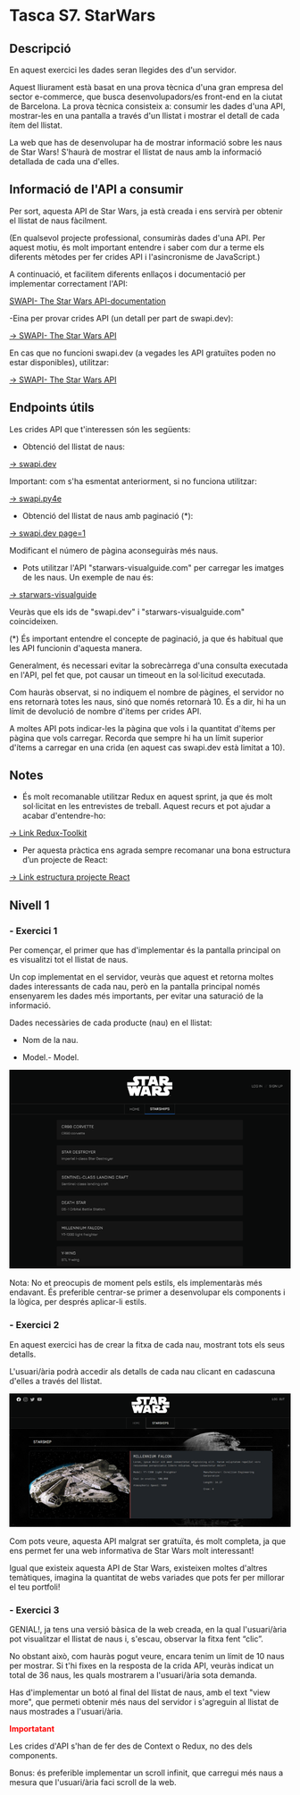 # Tasca S7. StarWars

## Descripció

En aquest exercici les dades seran llegides des d'un servidor.

Aquest lliurament està basat en una prova tècnica d'una gran empresa del sector e-commerce, que busca desenvolupadors/es front-end en la ciutat de Barcelona. La prova tècnica consisteix a: consumir les dades d'una API, mostrar-les en una pantalla a través d'un llistat i mostrar el detall de cada ítem del llistat.

La web que has de desenvolupar ha de mostrar informació sobre les naus de Star Wars! S'haurà de mostrar el llistat de naus amb la informació detallada de cada una d'elles.

## Informació de l'API a consumir

Per sort, aquesta API de Star Wars, ja està creada i ens servirà per obtenir el llistat de naus fàcilment.

(En qualsevol projecte professional, consumiràs dades d'una API. Per aquest motiu, és molt important entendre i saber com dur a terme els diferents mètodes per fer crides API i l'asincronisme de JavaScript.)

A continuació, et facilitem diferents enllaços i documentació per implementar correctament l'API:

[SWAPI- The Star Wars API-documentation](https://swapi.dev/documentation)

-Eina per provar crides API (un detall per part de swapi.dev):

[-> SWAPI- The Star Wars API](https://swapi.dev/)

En cas que no funcioni swapi.dev (a vegades les API gratuïtes poden no estar disponibles), utilitzar:

[-> SWAPI- The Star Wars API](https://swapi.py4e.com/)

## Endpoints útils

Les crides API que t'interessen són les següents:

- Obtenció del llistat de naus:


[-> swapi.dev](https://swapi.dev/api/starships)

Important: com s'ha esmentat anteriorment, si no funciona utilitzar:

[-> swapi.py4e](https://swapi.py4e.com/api/starships/)

- Obtenció del llistat de naus amb paginació (*):

[-> swapi.dev page=1](https://swapi.dev/api/starships/?page=1)

Modificant el número de pàgina aconseguiràs més naus.

- Pots utilitzar l'API "starwars-visualguide.com" per carregar les imatges de les naus. Un exemple de nau és:

[-> starwars-visualguide](https://starwars-visualguide.com/assets/img/starships/5.jpg)

Veuràs que els ids de "swapi.dev" i "starwars-visualguide.com" coincideixen.

(*) És important entendre el concepte de paginació, ja que és habitual que les API funcionin d'aquesta manera.

Generalment, és necessari evitar la sobrecàrrega d'una consulta executada en l'API, pel fet que, pot causar un timeout en la sol·licitud executada.

Com hauràs observat, si no indiquem el nombre de pàgines, el servidor no ens retornarà totes les naus, sinó que només retornarà 10. És a dir, hi ha un límit de devolució de nombre d'ítems per crides API.

A moltes API pots indicar-les la pàgina que vols i la quantitat d'ítems per pàgina que vols carregar. Recorda que sempre hi ha un límit superior d'ítems a carregar en una crida (en aquest cas swapi.dev està limitat a 10).

## Notes

- És molt recomanable utilitzar Redux en aquest sprint, ja que és molt sol·licitat en les entrevistes de treball. Aquest recurs et pot ajudar a acabar d'entendre-ho:

[-> Link Redux-Toolkit](https://medium.com/@diego.coder/implementando-redux-en-react-js-redux-toolkit-86b82219584a)

- Per aquesta pràctica ens agrada sempre recomanar una bona estructura d’un projecte de React:

[-> Link estructura projecte React](https://github.com/alan2207/bulletproof-react/blob/master/docs/project-structure.md)

## Nivell 1

### - Exercici 1

Per començar, el primer que has d'implementar és la pantalla principal on es visualitzi tot el llistat de naus.

Un cop implementat en el servidor, veuràs que aquest et retorna moltes dades interessants de cada nau, però en la pantalla principal només ensenyarem les dades més importants, per evitar una saturació de la informació.

Dades necessàries de cada producte (nau) en el llistat:

- Nom de la nau.

- Model.- Model.

![Exercici 1](public/images/Imatge1S7.png)

Nota: No et preocupis de moment pels estils, els implementaràs més endavant. És preferible centrar-se primer a desenvolupar els components i la lògica, per després aplicar-li estils.

### - Exercici 2

En aquest exercici has de crear la fitxa de cada nau, mostrant tots els seus detalls.

L'usuari/ària podrà accedir als detalls de cada nau clicant en cadascuna d'elles a través del llistat.

![Exercici 2](public/images/Imatge2S7.png)

Com pots veure, aquesta API malgrat ser gratuïta, és molt completa, ja que ens permet fer una web informativa de Star Wars molt interessant!

Igual que existeix aquesta API de Star Wars, existeixen moltes d'altres temàtiques, imagina la quantitat de webs variades que pots fer per millorar el teu portfoli!

### - Exercici 3

GENIAL!, ja tens una versió bàsica de la web creada, en la qual l'usuari/ària pot visualitzar el llistat de naus i, s'escau, observar la fitxa fent “clic”.

No obstant això, com hauràs pogut veure, encara tenim un límit de 10 naus per mostrar. Si t'hi fixes en la resposta de la crida API, veuràs indicat un total de 36 naus, les quals mostrarem a l'usuari/ària sota demanda.

Has d'implementar un botó al final del llistat de naus, amb el text "view more", que permeti obtenir més naus del servidor i s'agreguin al llistat de naus mostrades a l'usuari/ària.

<strong style="color:red">Importatant</strong>

Les crides d'API s'han de fer des de Context o Redux, no des dels components.

Bonus: és preferible implementar un scroll infinit, que carregui més naus a mesura que l'usuari/ària faci scroll de la web.
